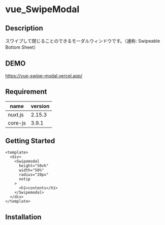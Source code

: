 # vue_SwipeModal

## Description
スワイプして閉じることのできるモーダルウィンドウです。（通称:
 Swipeable Bottom Sheet）

## DEMO
https://vue-swipe-modal.vercel.app/

## Requirement
| name | version |
| --- | --- |
| nuxt.js | 2.15.3 |
| core-js | 3.9.1 |

## Getting Started
```
<template>
  <div>
    <Swipemodal
      height="50vh"
      width="50%"
      radius="20px"
      notip
    >
      <h1>contents</h1>
    </Swipemodal>
  </div>
</template>
```

## Installation
